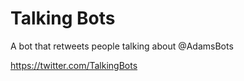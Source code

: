 # Talking Bots

A bot that retweets people talking about @AdamsBots

https://twitter.com/TalkingBots